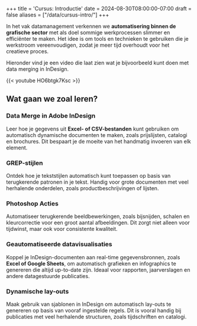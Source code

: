 +++
title = 'Cursus: Introductie'
date = 2024-08-30T08:00:00-07:00
draft = false
aliases = ["/data/cursus-intro/"]
+++

In het vak datamanagement verkennen we **automatisering binnen de grafische sector** met als doel sommige werkprocessen slimmer en efficiënter te maken. Het idee is om tools en technieken te gebruiken die je werkstroom vereenvoudigen, zodat je meer tijd overhoudt voor het creatieve proces.

Hieronder vind je een video die laat zien wat je bijvoorbeeld kunt doen met data merging in InDesign.

{{< youtube HO6btgk7Ksc >}}

## Wat gaan we zoal leren?

### Data Merge in Adobe InDesign
Leer hoe je gegevens uit **Excel- of CSV-bestanden** kunt gebruiken om automatisch dynamische documenten te maken, zoals prijslijsten, catalogi en brochures. Dit bespaart je de moeite van het handmatig invoeren van elk element.

### GREP-stijlen
Ontdek hoe je tekststijlen automatisch kunt toepassen op basis van terugkerende patronen in je tekst. Handig voor grote documenten met veel herhalende onderdelen, zoals productbeschrijvingen of lijsten.

### Photoshop Acties
Automatiseer terugkerende beeldbewerkingen, zoals bijsnijden, schalen en kleurcorrectie voor een groot aantal afbeeldingen. Dit zorgt niet alleen voor tijdwinst, maar ook voor consistente kwaliteit.

### Geautomatiseerde datavisualisaties
Koppel je InDesign-documenten aan real-time gegevensbronnen, zoals **Excel of Google Sheets**, om automatisch grafieken en infographics te genereren die altijd up-to-date zijn. Ideaal voor rapporten, jaarverslagen en andere datagestuurde publicaties.

### Dynamische lay-outs
Maak gebruik van sjablonen in InDesign om automatisch lay-outs te genereren op basis van vooraf ingestelde regels. Dit is vooral handig bij publicaties met veel herhalende structuren, zoals tijdschriften en catalogi.